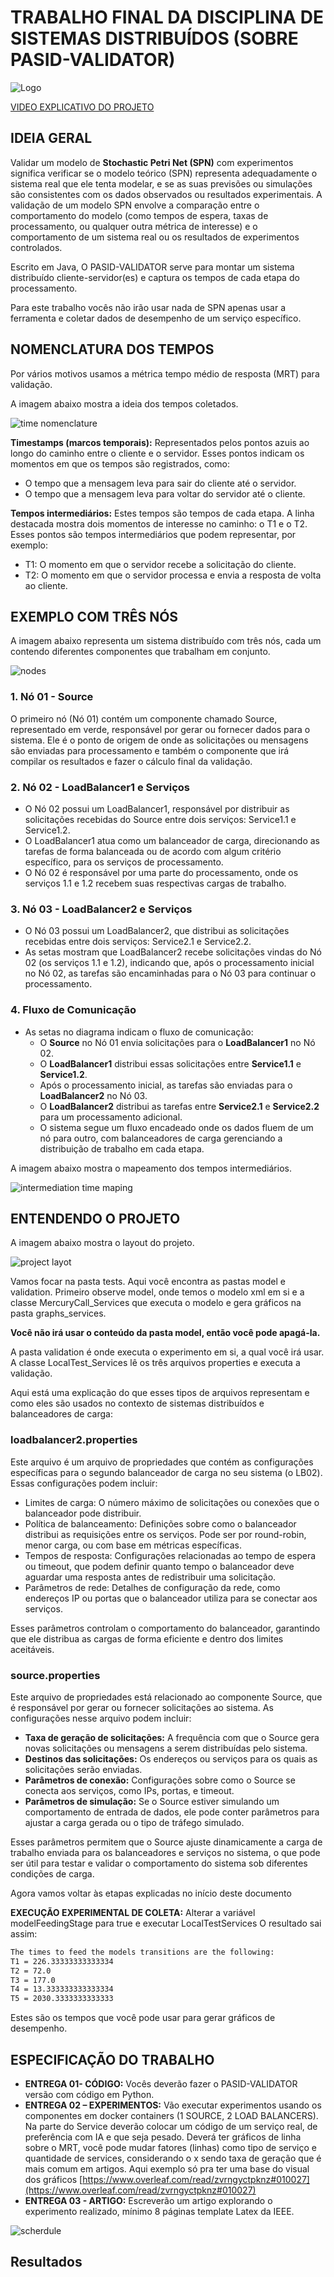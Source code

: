 # TRABALHO FINAL DA DISCIPLINA DE SISTEMAS DISTRIBUÍDOS (SOBRE PASID-VALIDATOR)

![Logo](./images/logo.png)

[VIDEO EXPLICATIVO DO PROJETO](https://youtu.be/Fv1OZV-fvcU)

## IDEIA GERAL

Validar um modelo de **Stochastic Petri Net (SPN)** com experimentos significa verificar se o modelo teórico (SPN) representa adequadamente o sistema real que ele tenta modelar, e se as suas previsões ou simulações são consistentes com os dados observados ou resultados experimentais. A validação de um modelo SPN envolve a comparação entre o comportamento do modelo (como tempos de espera, taxas de processamento, ou qualquer outra métrica de interesse) e o comportamento de um sistema real ou os resultados de experimentos controlados.

Escrito em Java, O PASID-VALIDATOR serve para montar um sistema distribuído cliente-servidor(es) e captura os tempos de cada etapa do processamento.

Para este trabalho vocês não irão usar nada de SPN apenas usar a ferramenta e coletar dados de desempenho de um serviço específico.

## NOMENCLATURA DOS TEMPOS

Por vários motivos usamos a métrica tempo médio de resposta (MRT) para validação.

A imagem abaixo mostra a ideia dos tempos coletados.

![time nomenclature](./images/time-nomenclature.png)

**Timestamps (marcos temporais):** Representados pelos pontos azuis ao longo do caminho entre o cliente e o servidor. Esses pontos indicam os momentos em que os tempos são registrados, como:

- O tempo que a mensagem leva para sair do cliente até o servidor.
- O tempo que a mensagem leva para voltar do servidor até o cliente.

**Tempos intermediários:** Estes tempos são tempos de cada etapa. A linha destacada mostra dois momentos de interesse no caminho: o T1 e o T2. Esses pontos são tempos intermediários que podem representar, por exemplo:

- T1: O momento em que o servidor recebe a solicitação do cliente.
- T2: O momento em que o servidor processa e envia a resposta de volta ao cliente.

## EXEMPLO COM TRÊS NÓS

A imagem abaixo representa um sistema distribuído com três nós, cada um contendo diferentes componentes que trabalham em conjunto.  

![nodes](./images/nodes.png)

### 1. Nó 01 - Source

O primeiro nó (Nó 01) contém um componente chamado Source, representado em verde, responsável por gerar ou fornecer dados para o sistema. Ele é o ponto de origem de onde as solicitações ou mensagens são enviadas para processamento e também o componente que irá compilar os resultados e fazer o cálculo final da validação.

### 2. Nó 02 - LoadBalancer1 e Serviços

- O Nó 02 possui um LoadBalancer1, responsável por distribuir as solicitações recebidas do Source entre dois serviços: Service1.1 e Service1.2.
- O LoadBalancer1 atua como um balanceador de carga, direcionando as tarefas de forma balanceada ou de acordo com algum critério específico, para os serviços de processamento.
- O Nó 02 é responsável por uma parte do processamento, onde os serviços 1.1 e 1.2 recebem suas respectivas cargas de trabalho.

### 3. Nó 03 - LoadBalancer2 e Serviços

- O Nó 03 possui um LoadBalancer2, que distribui as solicitações recebidas entre dois serviços: Service2.1 e Service2.2.
- As setas mostram que LoadBalancer2 recebe solicitações vindas do Nó 02 (os serviços 1.1 e 1.2), indicando que, após o processamento inicial no Nó 02, as tarefas são encaminhadas para o Nó 03 para continuar o processamento.

### 4. Fluxo de Comunicação

- As setas no diagrama indicam o fluxo de comunicação:
  - O **Source** no Nó 01 envia solicitações para o **LoadBalancer1** no Nó 02.
  - O **LoadBalancer1** distribui essas solicitações entre **Service1.1** e **Service1.2**.
  - Após o processamento inicial, as tarefas são enviadas para o **LoadBalancer2** no Nó 03.
  - O **LoadBalancer2** distribui as tarefas entre **Service2.1** e **Service2.2** para um processamento adicional.
  - O sistema segue um fluxo encadeado onde os dados fluem de um nó para outro, com balanceadores de carga gerenciando a distribuição de trabalho em cada etapa.

A imagem abaixo mostra o mapeamento dos tempos intermediários.

![intermediation time maping](./images/intermediation.png)

## ENTENDENDO O PROJETO

A imagem abaixo mostra o layout do projeto.

![project layot](./images/project-layout.png)

Vamos focar na pasta tests. Aqui você encontra as pastas model e validation. Primeiro observe model, onde temos o modelo xml em si e a classe MercuryCall_Services que executa o modelo e gera gráficos na pasta graphs_services. 

**Você não irá usar o conteúdo da pasta model, então você pode apagá-la.**

A pasta validation é onde executa o experimento em si, a qual você irá usar. A classe LocalTest_Services lê os três arquivos properties e executa a validação. 

Aqui está uma explicação do que esses tipos de arquivos representam e como eles são usados no contexto de sistemas distribuídos e balanceadores de carga:

### loadbalancer2.properties

Este arquivo é um arquivo de propriedades que contém as configurações específicas para o segundo balanceador de carga no seu sistema (o LB02). Essas configurações podem incluir:

- Limites de carga: O número máximo de solicitações ou conexões que o balanceador pode distribuir.
- Política de balanceamento: Definições sobre como o balanceador distribui as requisições entre os serviços. Pode ser por round-robin, menor carga, ou com base em métricas específicas.
- Tempos de resposta: Configurações relacionadas ao tempo de espera ou timeout, que podem definir quanto tempo o balanceador deve aguardar uma resposta antes de redistribuir uma solicitação.
- Parâmetros de rede: Detalhes de configuração da rede, como endereços IP ou portas que o balanceador utiliza para se conectar aos serviços.

Esses parâmetros controlam o comportamento do balanceador, garantindo que ele distribua as cargas de forma eficiente e dentro dos limites aceitáveis.

### source.properties

Este arquivo de propriedades está relacionado ao componente Source, que é responsável por gerar ou fornecer solicitações ao sistema. As configurações nesse arquivo podem incluir:

- **Taxa de geração de solicitações:** A frequência com que o Source gera novas solicitações ou mensagens a serem distribuídas pelo sistema.
- **Destinos das solicitações:** Os endereços ou serviços para os quais as solicitações serão enviadas.
- **Parâmetros de conexão:** Configurações sobre como o Source se conecta aos serviços, como IPs, portas, e timeout.
- **Parâmetros de simulação:** Se o Source estiver simulando um comportamento de entrada de dados, ele pode conter parâmetros para ajustar a carga gerada ou o tipo de tráfego simulado.

Esses parâmetros permitem que o Source ajuste dinamicamente a carga de trabalho enviada para os balanceadores e serviços no sistema, o que pode ser útil para testar e validar o comportamento do sistema sob diferentes condições de carga.

Agora vamos voltar às etapas explicadas no início deste documento

**EXECUÇÃO EXPERIMENTAL DE COLETA:** Alterar a variável modelFeedingStage para true e executar LocalTestServices
O resultado sai assim:

```bash
The times to feed the models transitions are the following:
T1 = 226.33333333333334
T2 = 72.0
T3 = 177.0
T4 = 13.333333333333334
T5 = 2030.3333333333333
```

Estes são os tempos que você pode usar para gerar gráficos de desempenho.

## ESPECIFICAÇÃO DO TRABALHO

- **ENTREGA 01- CÓDIGO:** Vocês deverão fazer o PASID-VALIDATOR versão com código em Python.
- **ENTREGA 02 – EXPERIMENTOS:** Vão executar experimentos usando os componentes em docker containers (1 SOURCE, 2 LOAD BALANCERS). Na parte do Service deverão colocar um código de um serviço real, de preferência com IA e que seja pesado. Deverá ter gráficos de linha sobre o MRT, você pode mudar fatores (linhas) como tipo de serviço e quantidade de services, considerando o x sendo taxa de geração que é mais comum em artigos. Aqui exemplo só pra ter uma base do visual dos gráficos [https://www.overleaf.com/read/zvrngyctpknz#010027](https://www.overleaf.com/read/zvrngyctpknz#010027)
- **ENTREGA 03 - ARTIGO:** Escreverão um artigo explorando o experimento realizado, mínimo 8 páginas template Latex da IEEE.

![scherdule](./images/scherdule.png)

## Resultados
